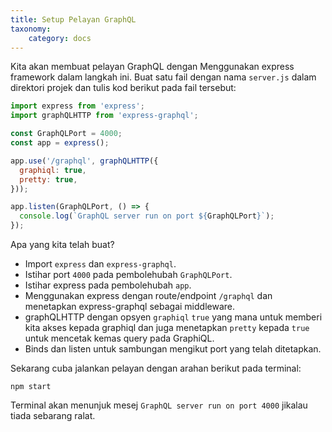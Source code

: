 ```yaml
---
title: Setup Pelayan GraphQL
taxonomy:
    category: docs
---
```


Kita akan membuat pelayan GraphQL dengan Menggunakan express framework dalam langkah ini. Buat satu fail dengan nama ```server.js``` dalam direktori projek dan tulis kod berikut pada fail tersebut:
```javascript
import express from 'express';
import graphQLHTTP from 'express-graphql';

const GraphQLPort = 4000;
const app = express();

app.use('/graphql', graphQLHTTP({
  graphiql: true,
  pretty: true,
}));

app.listen(GraphQLPort, () => {
  console.log(`GraphQL server run on port ${GraphQLPort}`);
});
```
Apa yang kita telah buat?
* Import ```express``` dan ```express-graphql```.
* Istihar port ```4000``` pada pembolehubah ```GraphQLPort```.
* Istihar express pada pembolehubah ```app```.
* Menggunakan express dengan route/endpoint ```/graphql``` dan menetapkan express-graphql sebagai middleware.
* graphQLHTTP dengan opsyen ```graphiql``` ```true``` yang mana untuk memberi kita akses kepada graphiql dan juga menetapkan ```pretty``` kepada ```true``` untuk mencetak kemas query pada GraphiQL.
* Binds dan listen untuk sambungan mengikut port yang telah ditetapkan.


Sekarang cuba jalankan pelayan dengan arahan berikut pada terminal:
```
npm start
```
Terminal akan menunjuk mesej ```GraphQL server run on port 4000``` jikalau tiada sebarang ralat.
